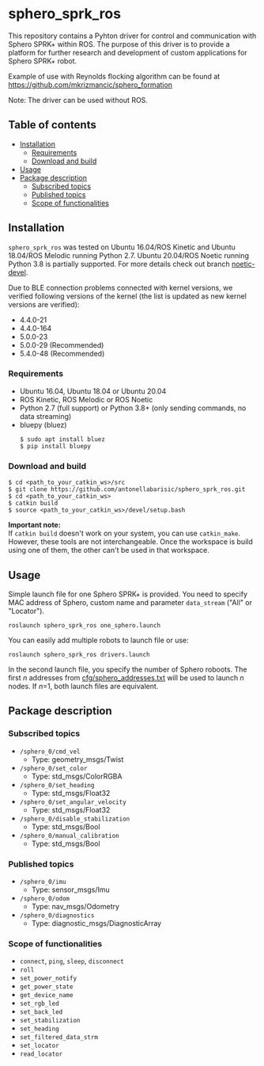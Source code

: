 # sphero_sprk_ros

This repository contains a Pyhton driver for control and communication with Sphero SPRK+ within ROS. The purpose of this driver is to provide a platform for further research and development of custom applications for Sphero SPRK+ robot.

Example of use with Reynolds flocking algorithm can be found at https://github.com/mkrizmancic/sphero_formation

Note: The driver can be used without ROS.
## Table of contents
- [Installation](#Installation)
  - [Requirements](#Requirements)
  - [Download and build](#download-build)
- [Usage](#Usage)
- [Package description](#pckg)
  - [Subscribed topics](#sub)
  - [Published topics](#pub)
  - [Scope of functionalities](#Scope)


## <a name="Installation"></a> Installation
```sphero_sprk_ros``` was tested on Ubuntu 16.04/ROS Kinetic and Ubuntu 18.04/ROS Melodic running Python 2.7. Ubuntu 20.04/ROS Noetic running Python 3.8 is partially supported. For more details check out branch [noetic-devel](https://github.com/antonellabarisic/sphero_sprk_ros/tree/noetic-devel). 

Due to BLE connection problems connected with kernel versions, we verified following versions of the kernel (the list is updated as new kernel versions are verified):
- 4.4.0-21
- 4.4.0-164
- 5.0.0-23
- 5.0.0-29 (Recommended)
- 5.4.0-48 (Recommended)

### <a name="Requirements"></a> Requirements
- Ubuntu 16.04, Ubuntu 18.04 or Ubuntu 20.04
- ROS Kinetic, ROS Melodic or ROS Noetic
- Python 2.7 (full support) or Python 3.8+ (only sending commands, no data streaming)
- bluepy (bluez)
  ```shell script
  $ sudo apt install bluez
  $ pip install bluepy
  ```

### <a name="download-build"></a> Download and build
```
$ cd <path_to_your_catkin_ws>/src
$ git clone https://github.com/antonellabarisic/sphero_sprk_ros.git 
$ cd <path_to_your_catkin_ws>
$ catkin build
$ source <path_to_your_catkin_ws>/devel/setup.bash
```
**Important note:** <br>
If ```catkin build``` doesn't work on your system, you can use ```catkin_make```. However, these tools are not interchangeable. Once the workspace is build using one of them, the other can't be used in that workspace.

## <a name="Usage"></a> Usage

Simple launch file for one Sphero SPRK+ is provided. You need to specify MAC address of Sphero, custom name and parameter ```data_stream``` ("All" or "Locator").
```
roslaunch sphero_sprk_ros one_sphero.launch
```

You can easily add multiple robots to launch file or use:
```
roslaunch sphero_sprk_ros drivers.launch
```
In the second launch file, you specify the number of Sphero roboots. The first _n_ addresses from [cfg/sphero_addresses.txt](cfg/sphero_addresses.txt) will be used to launch _n_ nodes. If _n_=1, both launch files are equivalent.

## <a name="pckg"></a> Package description

### <a name="sub"></a> Subscribed topics
- ```/sphero_0/cmd_vel```
  - Type: geometry_msgs/Twist
- ```/sphero_0/set_color```
  - Type: std_msgs/ColorRGBA
- ```/sphero_0/set_heading```
  - Type: std_msgs/Float32
- ```/sphero_0/set_angular_velocity```
  - Type: std_msgs/Float32
- ```/sphero_0/disable_stabilization```
  - Type: std_msgs/Bool
- ```/sphero_0/manual_calibration```
  - Type: std_msgs/Bool

### <a name="pub"></a> Published topics
- ```/sphero_0/imu```
  - Type: sensor_msgs/Imu
- ```/sphero_0/odom```
  - Type: nav_msgs/Odometry
- ```/sphero_0/diagnostics```
  - Type: diagnostic_msgs/DiagnosticArray

### <a name="Scope"></a> Scope of functionalities
- ```connect```, ```ping```, ```sleep```, ```disconnect```
- ```roll```
- ```set_power_notify```
- ```get_power_state```
- ```get_device_name```
- ```set_rgb_led```
- ```set_back_led```
- ```set_stabilization```
- ```set_heading```
- ```set_filtered_data_strm```
- ```set_locator```
- ```read_locator```

